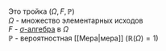 
Это тройка $(\Omega,F, \mathbb{P})$  
$\Omega$ - множество элементарных исходов  
$F$ - [$\sigma$-алгебра](Сигма-алгебра.md)  в $\Omega$  
$\mathbb{P}$ - вероятностная [[Мера|мера]] ($\mathbb{R}(\Omega)=1$)




